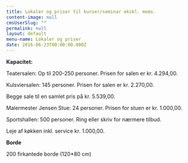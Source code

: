 ```yaml
---
title: Lokaler og priser til kurser/seminar ekskl. moms.
content-image: null
cmsUserSlug: ""
permalink: null
layout: default
menu-name: Lokaler og priser
date: 2016-06-23T00:00:00.000Z
---
```


**Kapacitet:**

Teatersalen: Op til 200-250 personer. Prisen for salen er kr. 4.294,00.

Kulsviersalen: 145 personer. Prisen for salen er kr. 2.270,00.

Begge sale til en samlet pris på kr. 5.539,00. 

Malermester Jensen Stue: 24 personer. Prisen for stuen er kr. 1.000,00.

Sportshallen: 500 personer. Ring eller skriv for nærmere tilbud.

Leje af køkken inkl. service kr. 1.000,00. 


**Borde**

200 firkantede borde (120*80 cm)
